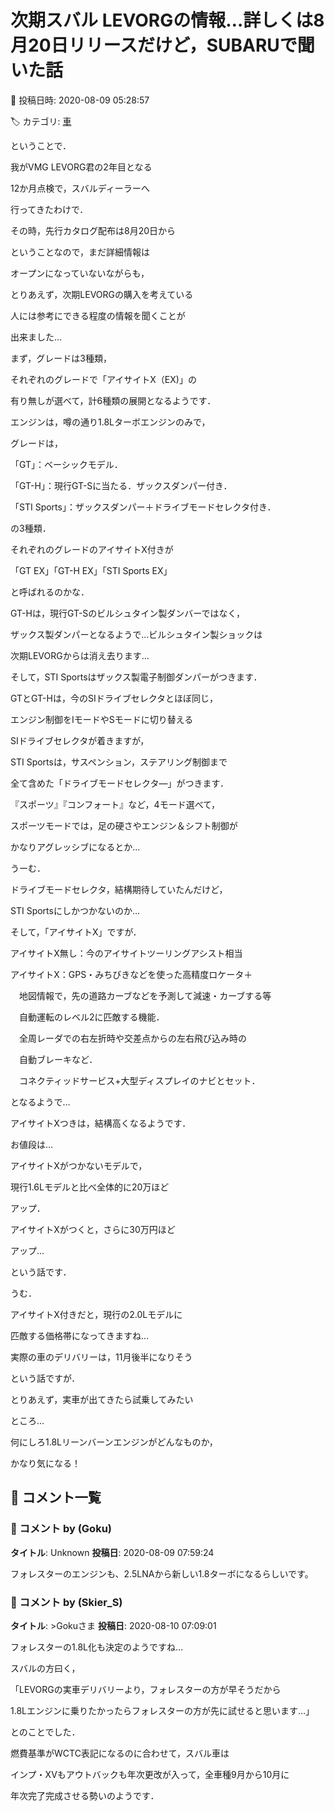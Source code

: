 # 次期スバル LEVORGの情報…詳しくは8月20日リリースだけど，SUBARUで聞いた話

📅 投稿日時: 2020-08-09 05:28:57

🏷️ カテゴリ: [車](cba0e8330b3f2ded7c1addfacc75d4547.md)

ということで．


我がVMG LEVORG君の2年目となる


12か月点検で，スバルディーラーへ


行ってきたわけで．





その時，先行カタログ配布は8月20日から


ということなので，まだ詳細情報は


オープンになっていないながらも，


とりあえず，次期LEVORGの購入を考えている


人には参考にできる程度の情報を聞くことが


出来ました…





まず，グレードは3種類，


それぞれのグレードで「アイサイトX（EX)」の


有り無しが選べて，計6種類の展開となるようです．





エンジンは，噂の通り1.8Lターボエンジンのみで，


グレードは，





「GT」：ベーシックモデル．


「GT-H」：現行GT-Sに当たる．ザックスダンパー付き．


「STI Sports」：ザックスダンパー＋ドライブモードセレクタ付き．





の3種類．





それぞれのグレードのアイサイトX付きが


「GT EX」「GT-H EX」「STI Sports EX」


と呼ばれるのかな．





GT-Hは，現行GT-Sのビルシュタイン製ダンバーではなく，


ザックス製ダンパーとなるようで…ビルシュタイン製ショックは


次期LEVORGからは消え去ります…





そして，STI Sportsはザックス製電子制御ダンパーがつきます．





GTとGT-Hは，今のSIドライブセレクタとほぼ同じ，


エンジン制御をIモードやSモードに切り替える


SIドライブセレクタが着きますが，


STI Sportsは，サスペンション，ステアリング制御まで


全て含めた「ドライブモードセレクタ―」がつきます．


『スポーツ』『コンフォート』など，4モード選べて，


スポーツモードでは，足の硬さやエンジン＆シフト制御が


かなりアグレッシブになるとか…





うーむ．


ドライブモードセレクタ，結構期待していたんだけど，


STI Sportsにしかつかないのか…





そして，「アイサイトX」ですが．





アイサイトX無し：今のアイサイトツーリングアシスト相当


アイサイトX：GPS・みちびきなどを使った高精度ロケータ＋


　地図情報で，先の道路カーブなどを予測して減速・カーブする等


　自動運転のレベル2に匹敵する機能．


　全周レーダでの右左折時や交差点からの左右飛び込み時の


　自動ブレーキなど．


　コネクティッドサービス+大型ディスプレイのナビとセット．





となるようで…


アイサイトXつきは，結構高くなるようです．





お値段は…


アイサイトXがつかないモデルで，


現行1.6Lモデルと比べ全体的に20万ほど


アップ．


アイサイトXがつくと，さらに30万円ほど


アップ…


という話です．





うむ．


アイサイトX付きだと，現行の2.0Lモデルに


匹敵する価格帯になってきますね…





実際の車のデリバリーは，11月後半になりそう


という話ですが．


とりあえず，実車が出てきたら試乗してみたい


ところ…


何にしろ1.8Lリーンバーンエンジンがどんなものか，


かなり気になる！

## 💬 コメント一覧

### 💬 コメント by (Goku)
**タイトル**: Unknown
**投稿日**: 2020-08-09 07:59:24

フォレスターのエンジンも、2.5LNAから新しい1.8ターボになるらしいです。

### 💬 コメント by (Skier_S)
**タイトル**: >Gokuさま
**投稿日**: 2020-08-10 07:09:01

フォレスターの1.8L化も決定のようですね…

スバルの方曰く，

「LEVORGの実車デリバリーより，フォレスターの方が早そうだから

1.8Lエンジンに乗りたかったらフォレスターの方が先に試せると思います…」



とのことでした．

燃費基準がWCTC表記になるのに合わせて，スバル車は

インプ・XVもアウトバックも年次更改が入って，全車種9月から10月に

年次完了完成させる勢いのようです．

